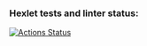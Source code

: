 ### Hexlet tests and linter status:
[![Actions Status](https://github.com/dmitriy-ga/python-project-lvl2/workflows/hexlet-check/badge.svg)](https://github.com/dmitriy-ga/python-project-lvl2/actions)